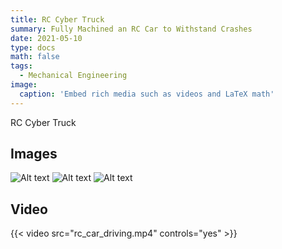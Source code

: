 ```yaml
---
title: RC Cyber Truck
summary: Fully Machined an RC Car to Withstand Crashes
date: 2021-05-10
type: docs
math: false
tags:
  - Mechanical Engineering
image:
  caption: 'Embed rich media such as videos and LaTeX math'
---
```


RC Cyber Truck
## Images
![Alt text](RCReal.png)
![Alt text](cyber_truck.JPG)
![Alt text](RCReal.jpg)
## Video

{{< video src="rc_car_driving.mp4" controls="yes" >}}


